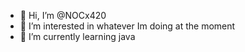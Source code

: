 - 👋 Hi, I’m @NOCx420
- 👀 I’m interested in whatever Im doing at the moment
- 🌱 I’m currently learning java
